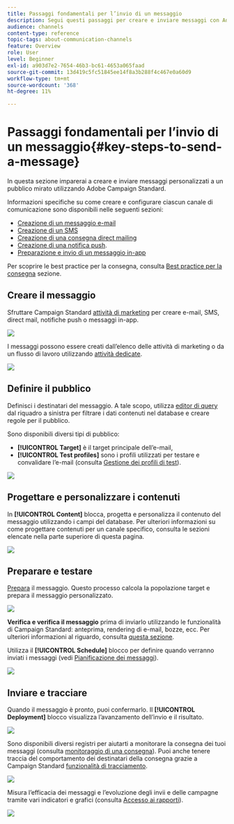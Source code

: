 ```yaml
---
title: Passaggi fondamentali per l’invio di un messaggio
description: Segui questi passaggi per creare e inviare messaggi con Adobe Campaign.
audience: channels
content-type: reference
topic-tags: about-communication-channels
feature: Overview
role: User
level: Beginner
exl-id: a903d7e2-7654-46b3-bc61-4653a065faad
source-git-commit: 13d419c5fc51845ee14f8a3b288f4c467e0a60d9
workflow-type: tm+mt
source-wordcount: '368'
ht-degree: 11%

---
```


# Passaggi fondamentali per l’invio di un messaggio{#key-steps-to-send-a-message}

In questa sezione imparerai a creare e inviare messaggi personalizzati a un pubblico mirato utilizzando Adobe Campaign Standard.

Informazioni specifiche su come creare e configurare ciascun canale di comunicazione sono disponibili nelle seguenti sezioni:

* [Creazione di un messaggio e-mail](../../channels/using/creating-an-email.md)
* [Creazione di un SMS](../../channels/using/creating-an-sms-message.md)
* [Creazione di una consegna direct mailing](../../channels/using/creating-the-direct-mail.md)
* [Creazione di una notifica push](../../channels/using/preparing-and-sending-a-push-notification.md).
* [Preparazione e invio di un messaggio in-app](../../channels/using/preparing-and-sending-an-in-app-message.md)

Per scoprire le best practice per la consegna, consulta [Best practice per la consegna](../../sending/using/delivery-best-practices.md) sezione.

## Creare il messaggio

Sfruttare Campaign Standard [attività di marketing](../../start/using/marketing-activities.md) per creare e-mail, SMS, direct mail, notifiche push o messaggi in-app.

![](assets/marketing-activities.png)

I messaggi possono essere creati dall’elenco delle attività di marketing o da un flusso di lavoro utilizzando [attività dedicate](../../automating/using/about-channel-activities.md).

![](assets/steps-channel.png)

## Definire il pubblico

Definisci i destinatari del messaggio. A tale scopo, utilizza [editor di query](../../automating/using/editing-queries.md) dal riquadro a sinistra per filtrare i dati contenuti nel database e creare regole per il pubblico.

Sono disponibili diversi tipi di pubblico:

* **[!UICONTROL Target]** è il target principale dell’e-mail,
* **[!UICONTROL Test profiles]** sono i profili utilizzati per testare e convalidare l’e-mail (consulta [Gestione dei profili di test](../../audiences/using/managing-test-profiles.md)).

![](assets/steps-audience.png)

## Progettare e personalizzare i contenuti

In **[!UICONTROL Content]** blocca, progetta e personalizza il contenuto del messaggio utilizzando i campi del database. Per ulteriori informazioni su come progettare contenuti per un canale specifico, consulta le sezioni elencate nella parte superiore di questa pagina.

![](assets/steps-content.png)

## Preparare e testare

[Prepara](../../sending/using/preparing-the-send.md) il messaggio. Questo processo calcola la popolazione target e prepara il messaggio personalizzato.

![](assets/steps-prepare.png)

**Verifica e verifica il messaggio** prima di inviarlo utilizzando le funzionalità di Campaign Standard: anteprima, rendering di e-mail, bozze, ecc. Per ulteriori informazioni al riguardo, consulta [questa sezione](../../sending/using/previewing-messages.md).

Utilizza il **[!UICONTROL Schedule]** blocco per definire quando verranno inviati i messaggi (vedi [Pianificazione dei messaggi](../../sending/using/about-scheduling-messages.md)).

![](assets/steps-schedule.png)

## Inviare e tracciare

Quando il messaggio è pronto, puoi confermarlo. Il **[!UICONTROL Deployment]** blocco visualizza l’avanzamento dell’invio e il risultato.

![](assets/steps-send.png)

Sono disponibili diversi registri per aiutarti a monitorare la consegna dei tuoi messaggi (consulta [monitoraggio di una consegna](../../sending/using/monitoring-a-delivery.md)). Puoi anche tenere traccia del comportamento dei destinatari della consegna grazie a Campaign Standard [funzionalità di tracciamento](../../sending/using/tracking-messages.md).

![](../../sending/using/assets/tracking_logs.png)

Misura l’efficacia dei messaggi e l’evoluzione degli invii e delle campagne tramite vari indicatori e grafici (consulta [Accesso ai rapporti](../../reporting/using/about-dynamic-reports.md)).

![](assets/steps-reports.png)
